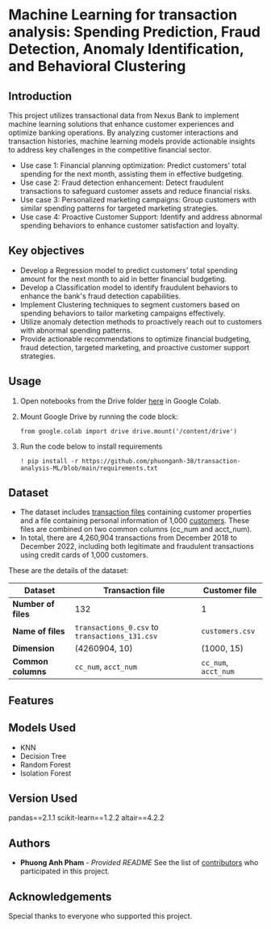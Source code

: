 # **Machine Learning for transaction analysis: Spending Prediction, Fraud Detection, Anomaly Identification, and Behavioral Clustering**  


## **Introduction**
This project utilizes transactional data from Nexus Bank to implement machine learning solutions that enhance customer experiences and optimize banking operations. By analyzing customer interactions and transaction histories, machine learning models provide actionable insights to address key challenges in the competitive financial sector.
- Use case 1: Financial planning optimization: Predict customers' total spending for the next month, assisting them in effective budgeting.
- Use case 2: Fraud detection enhancement: Detect fraudulent transactions to safeguard customer assets and reduce financial risks.
- Use case 3: Personalized marketing campaigns: Group customers with similar spending patterns for targeted marketing strategies.
- Use case 4: Proactive Customer Support: Identify and address abnormal spending behaviors to enhance customer satisfaction and loyalty.

## **Key objectives**
- Develop a Regression model to predict customers' total spending amount for the next month to aid in better financial budgeting.
- Develop a Classification model to identify fraudulent behaviors to enhance the bank's fraud detection capabilities.
- Implement Clustering techniques to segment customers based on spending behaviors to tailor marketing campaigns effectively.
- Utilize anomaly detection methods to proactively reach out to customers with abnormal spending patterns.
- Provide actionable recommendations to optimize financial budgeting, fraud detection, targeted marketing, and proactive customer support strategies.

## **Usage**

1. Open notebooks from the Drive folder [here](https://drive.google.com/drive/folders/1D4SKWBTjLtdHza9CZqfakqO8b1Siifq0?usp=sharing) in Google Colab.
2. Mount Google Drive by running the code block:
   
   `from google.colab import drive
   drive.mount('/content/drive')`
   
3. Run the code below to install requirements
   
   `! pip install -r https://github.com/phuonganh-38/transaction-analysis-ML/blob/main/requirements.txt`


## **Dataset**
- The dataset includes [transaction files](https://drive.google.com/drive/folders/1gnaiJyx1JHaf3_2PHcn6jV3xXym7lY1e?usp=sharing) containing customer properties and a file containing personal information of 1,000 [customers](customers.csv). These files are combined on two common columns (cc_num and acct_num).
- In total, there are 4,260,904 transactions from December 2018 to December 2022, including both legitimate and fraudulent transactions using credit cards of 1,000 customers.

These are the details of the dataset:

| Dataset          | Transaction file                 | Customer file     |
|-------------------|----------------------------------|-------------------|
| **Number of files** | 132                              | 1                 |
| **Name of files**   | `transactions_0.csv` to `transactions_131.csv` | `customers.csv`   |
| **Dimension**       | (4260904, 10)                  | (1000, 15)        |
| **Common columns**  | `cc_num`, `acct_num`           | `cc_num`, `acct_num` |


## **Features**


## **Models Used** 
- KNN
- Decision Tree
- Random Forest
- Isolation Forest

## **Version Used**
pandas==2.1.1
scikit-learn==1.2.2
altair==4.2.2


## Authors
- **Phuong Anh Pham** - *Provided README*
See the list of [contributors](CONTRIBUTORS.md) who participated in this project.

## **Acknowledgements**
Special thanks to everyone who supported this project. 
